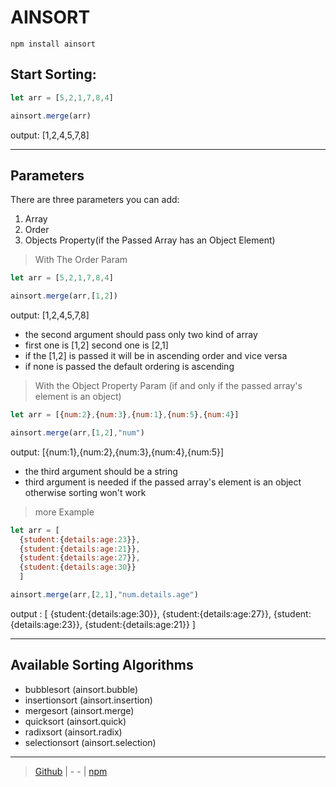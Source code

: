 # AINSORT #


```
npm install ainsort
```

## Start Sorting:
```javascript
let arr = [5,2,1,7,8,4]

ainsort.merge(arr)
```
output: [1,2,4,5,7,8]

---
## Parameters
There are three parameters you can add:
1. Array
2. Order
3. Objects Property(if the Passed Array has an Object Element)

>With The Order Param
```javascript
let arr = [5,2,1,7,8,4]

ainsort.merge(arr,[1,2])
```
output: [1,2,4,5,7,8]
* the second argument should pass only two kind of array
* first one is [1,2] second one is [2,1]
* if the [1,2] is passed it will be in ascending order and vice versa
* if none is passed the default ordering is ascending

>With the Object Property Param (if and only if the passed array's element is an object)
```javascript
let arr = [{num:2},{num:3},{num:1},{num:5},{num:4}]

ainsort.merge(arr,[1,2],"num")
```
output: [{num:1},{num:2},{num:3},{num:4},{num:5}]
* the third argument should be a string
* third argument is needed if the passed array's element is an object otherwise sorting won't work
>more Example
```javascript
let arr = [
  {student:{details:age:23}},
  {student:{details:age:21}},
  {student:{details:age:27}},
  {student:{details:age:30}}
  ]

ainsort.merge(arr,[2,1],"num.details.age")
```

output : [
  {student:{details:age:30}},
  {student:{details:age:27}},
  {student:{details:age:23}},
  {student:{details:age:21}}
  ]

---
## Available Sorting Algorithms
* bubblesort (ainsort.bubble)
* insertionsort (ainsort.insertion)
* mergesort (ainsort.merge)
* quicksort (ainsort.quick)
* radixsort (ainsort.radix)
* selectionsort (ainsort.selection)
---

>[Github](https://github.com/GiftsonGabogen/ainsort) | - - |
>[npm](https://www.npmjs.com/package/ainsort)
